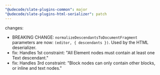 ```yaml
---
"@udecode/slate-plugins-common": major
"@udecode/slate-plugins-html-serializer": patch
---
```


changes:
- BREAKING CHANGE: `normalizeDescendantsToDocumentFragment` parameters are now: `(editor, { descendants })`. Used by the HTML deserializer.
- fix: Handles 1st constraint: "All Element nodes must contain at least one Text descendant."
- fix: Handles 3rd constraint: "Block nodes can only contain other blocks, or inline and text nodes."
